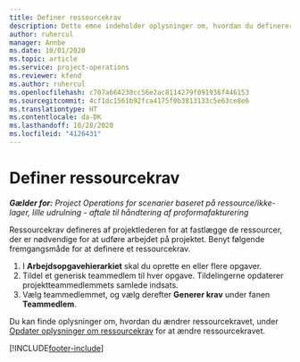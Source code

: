 ```yaml
---
title: Definer ressourcekrav
description: Dette emne indeholder oplysninger om, hvordan du definerer ressourcekravsoplysninger.
author: ruhercul
manager: Annbe
ms.date: 10/01/2020
ms.topic: article
ms.service: project-operations
ms.reviewer: kfend
ms.author: ruhercul
ms.openlocfilehash: c707a664230cc56e2ac8114279f091936f446153
ms.sourcegitcommit: 4cf1dc1561b92fca4175f0b3813133c5e63ce8e6
ms.translationtype: HT
ms.contentlocale: da-DK
ms.lasthandoff: 10/28/2020
ms.locfileid: "4126431"
---
```

# <a name="define-resource-requirements"></a>Definer ressourcekrav

_**Gælder for:** Project Operations for scenarier baseret på ressource/ikke-lager, lille udrulning - aftale til håndtering af proformafakturering_

Ressourcekrav defineres af projektlederen for at fastlægge de ressourcer, der er nødvendige for at udføre arbejdet på projektet. Benyt følgende fremgangsmåde for at definere et ressourcekrav.

1.  I **Arbejdsopgavehierarkiet** skal du oprette en eller flere opgaver.
2.  Tildel et generisk teammedlem til hver opgave. Tildelingerne opdaterer projektteammedlemmets samlede indsats.
3.  Vælg teammedlemmet, og vælg derefter **Generer krav** under fanen **Teammedlem**.

Du kan finde oplysninger om, hvordan du ændrer ressourcekravet, under [Opdater oplysninger om ressourcekrav](define-resource-requirements.md) for at ændre ressourcekravet.

[!INCLUDE[footer-include](../includes/footer-banner.md)]